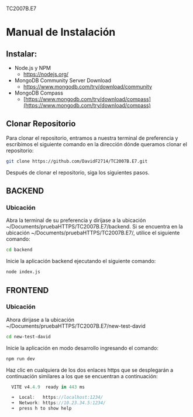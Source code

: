 TC2007B.E7
# Manual de Instalación

## Instalar:
- Node.js y NPM
  - https://nodejs.org/
- MongoDB Community Server Download
  - https://www.mongodb.com/try/download/community 
- MongoDB Compass
  - [https://www.mongodb.com/try/download/compass](https://www.mongodb.com/try/download/compass)

## Clonar Repositorio 

Para clonar el repositorio, entramos a nuestra terminal de preferencia y escribimos el siguiente comando en la dirección dónde queramos clonar el repositorio:

```sh
git clone https://github.com/DavidF2714/TC2007B.E7.git
```

Después de clonar el repositorio, siga los siguientes pasos.

## BACKEND 

### Ubicación

Abra la terminal de su preferencia y diríjase a la ubicación ~/Documents/pruebaHTTPS/TC2007B.E7/backend.
Si se encuentra en la ubicación ~/Documents/pruebaHTTPS/TC2007B.E7/, utilice el siguiente comando:

```sh
cd backend
```

Inicie la aplicación backend ejecutando el siguiente comando:

```sh
node index.js
```

## FRONTEND

### Ubicación

Ahora dirijase a la ubicación ~/Documents/pruebaHTTPS/TC2007B.E7/new-test-david
```sh
cd new-test-david
```

Inicie la aplicación en modo desarrollo ingresando el comando:

```sh
npm run dev
```

Haz clic en cualquiera de los dos enlaces https que se desplegarán a continuación similares a los que se encuentran a continuación:

```js
  VITE v4.4.9  ready in 443 ms

  ➜  Local:   https://localhost:1234/
  ➜  Network: https://10.23.34.5:1234/
  ➜  press h to show help
```
